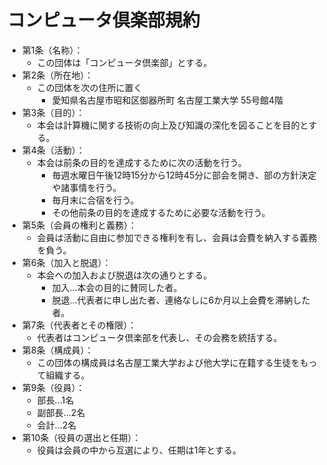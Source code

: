 # コンピュータ倶楽部規約

- 第1条（名称）：
    - この団体は「コンピュータ倶楽部」とする。
- 第2条（所在地）：
    - この団体を次の住所に置く
        - 愛知県名古屋市昭和区御器所町 名古屋工業大学 55号館4階
- 第3条（目的）：
    - 本会は計算機に関する技術の向上及び知識の深化を図ることを目的とする。
- 第4条（活動）：
    - 本会は前条の目的を達成するために次の活動を行う。
        - 毎週水曜日午後12時15分から12時45分に部会を開き、部の方針決定や諸事情を行う。
        - 毎月末に合宿を行う。
        - その他前条の目的を達成するために必要な活動を行う。
- 第5条（会員の権利と義務）：
    - 会員は活動に自由に参加できる権利を有し、会員は会費を納入する義務を負う。
- 第6条（加入と脱退）：
    - 本会への加入および脱退は次の通りとする。
        - 加入...本会の目的に賛同した者。
        - 脱退...代表者に申し出た者、連絡なしに6か月以上会費を滞納した者。
- 第7条（代表者とその権限）：
    - 代表者はコンピュータ倶楽部を代表し、その会務を統括する。
- 第8条（構成員）：
    - この団体の構成員は名古屋工業大学および他大学に在籍する生徒をもって組織する。
- 第9条（役員）：
    - 部長...1名
    - 副部長...2名
    - 会計...2名
- 第10条（役員の選出と任期）：
    - 役員は会員の中から互選により、任期は1年とする。